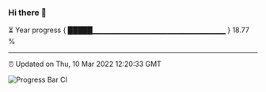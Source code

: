 ### Hi there 👋

⏳ Year progress { █████▁▁▁▁▁▁▁▁▁▁▁▁▁▁▁▁▁▁▁▁▁▁▁▁▁ } 18.77 %

---

⏰ Updated on Thu, 10 Mar 2022 12:20:33 GMT

![Progress Bar CI](https://github.com/liununu/liununu/workflows/Progress%20Bar%20CI/badge.svg)
